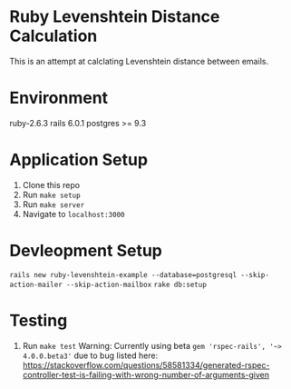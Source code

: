 # Ruby Levenshtein Distance Calculation
This is an attempt at calclating Levenshtein distance between emails.

# Environment
ruby-2.6.3
rails 6.0.1
postgres >= 9.3

# Application Setup
1. Clone this repo
2. Run `make setup`
3. Run `make server`
4. Navigate to `localhost:3000`

# Devleopment Setup
`rails new ruby-levenshtein-example --database=postgresql --skip-action-mailer --skip-action-mailbox`
`rake db:setup`

# Testing
1. Run `make test`
Warning: Currently using beta `gem 'rspec-rails', '~> 4.0.0.beta3'` due to bug listed here: https://stackoverflow.com/questions/58581334/generated-rspec-controller-test-is-failing-with-wrong-number-of-arguments-given
